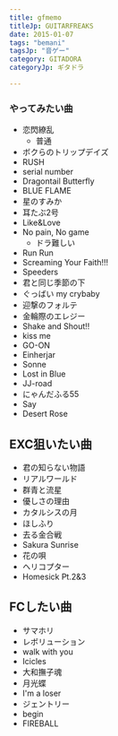 ```yaml
---
title: gfmemo
titleJp: GUITARFREAKS
date: 2015-01-07
tags: "bemani"
tagsJp: "音ゲー"
category: GITADORA
categoryJp: ギタドラ

---
```


### やってみたい曲

* 恋閃繚乱
	* 普通
* ボクらのトリップデイズ
* RUSH
* serial number
* Dragontail Butterfly
* BLUE FLAME
* 星のすみか
* 耳たぶ2号
* Like&Love
* No pain, No game
	* ドラ難しい
* Run Run
* Screaming Your Faith!!!
* Speeders
* 君と同じ季節の下
* ぐっばい my crybaby
* 迎撃のフォルテ
* 金輪際のエレジー
* Shake and Shout!!
* kiss me
* GO-ON
* Einherjar
* Sonne
* Lost in Blue
* JJ-road
* にゃんだふる55
* Say
* Desert Rose

## EXC狙いたい曲

* 君の知らない物語
* リアルワールド
* 群青と流星
* 優しさの理由
* カタルシスの月
* ほしふり
* 去る金合戦
* Sakura Sunrise
* 花の唄
* ヘリコプター
* Homesick Pt.2&3

## FCしたい曲

* サマホリ
* レボリューション
* walk with you
* Icicles
* 大和撫子魂
* 月光蝶
* I'm a loser
* ジェントリー
* begin
* FIREBALL
